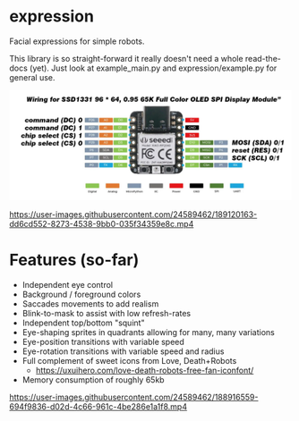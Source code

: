 # expression

Facial expressions for simple robots.

This library is so straight-forward it really doesn't need a whole read-the-docs (yet).
Just look at example_main.py and expression/example.py for general use.

![Wiring](wiring.jpg)


https://user-images.githubusercontent.com/24589462/189120163-dd6cd552-8273-4538-9bb0-035f34359e8c.mp4

# Features (so-far)

* Independent eye control
* Background / foreground colors
* Saccades movements to add realism
* Blink-to-mask to assist with low refresh-rates
* Independent top/bottom "squint"
* Eye-shaping sprites in quadrants allowing for many, many variations
* Eye-position transitions with variable speed
* Eye-rotation transitions with variable speed and radius
* Full complement of sweet icons from Love, Death+Robots
  * https://uxuihero.com/love-death-robots-free-fan-iconfont/
* Memory consumption of roughly 65kb

https://user-images.githubusercontent.com/24589462/188916559-694f9836-d02d-4c66-961c-4be286e1a1f8.mp4

